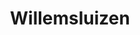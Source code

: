 ---
allmaps:
  annotationId: 
  title: Algemeene kaart van het Groot Amsterdamsch Kanaal door Noord Holland
  sourceUrl: http://archief.amsterdam/archief/10094
  sourceTitle: Stadsarchief Amsterdam
title: Willemsluizen
abstract: |
  
---